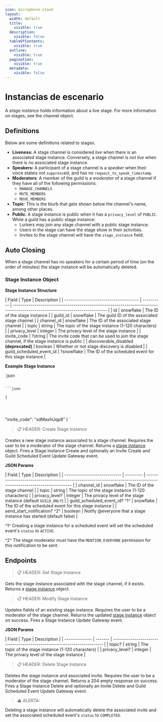 ```yaml
---
icon: microphone-stand
layout:
  width: default
  title:
    visible: true
  description:
    visible: false
  tableOfContents:
    visible: true
  outline:
    visible: true
  pagination:
    visible: true
  metadata:
    visible: false
---
```


# Instancias de escenario

A _stage instance_ holds information about a live stage. For more information on stages, see the channel object.

## Definitions

Below are some definitions related to stages.

* **Liveness:** A stage channel is considered _live_ when there is an associated stage instance. Conversely, a stage channel is _not live_ when there is no associated stage instance.
* **Speakers:** A participant of a stage channel is a _speaker_ when their voice stateis not `suppress`ed, and has no `request_to_speak_timestamp`.
* **Moderators**: A member of the guild is a _moderator_ of a stage channel if they have all of the following permissions:
  * `MANAGE_CHANNELS`
  * `MUTE_MEMBERS`
  * `MOVE_MEMBERS`
* **Topic**: This is the blurb that gets shown below the channel's name, among other places.
* **Public**: A stage instance is public when it has a `privacy_level` of `PUBLIC`. While a guild has a public stage instance:
  * Lurkers may join any stage channel with a public stage instance.
  * Users in the stage can have the stage show in their activities.
  * Invites to the stage channel will have the `stage_instance` field.

## Auto Closing

When a stage channel has no speakers for a certain period of time (on the order of minutes) the stage instance will be automatically deleted.

### Stage Instance Object

**Stage Instance Structure**

\| Field | Type | Description | | -------------------------------------- | ---------- | ------------------------------------------------------------------------------------------------------------------------------ | | id | snowflake | The ID of the stage instance | | guild\_id | snowflake | The guild ID of the associated stage channel | | channel\_id | snowflake | The ID of the associated stage channel | | topic | string | The topic of the stage instance (1-120 characters) | | privacy\_level | integer | The privacy level of the stage instance | | invite\_code | ?string | The invite code that can be used to join the stage channel, if the stage instance is public | | discoverable\_disabled **(deprecated)** | boolean | Whether or not stage discovery is disabled | | guild\_scheduled\_event\_id | ?snowflake | The ID of the scheduled event for this stage instance |

**Example Stage Instance**

\`json

```
```

````
```json

````

```json
{

```

```
```

```
```

```
```

"invite\_code": "xdMaxHJqp8" } \`

> 📋 HEADER: Create Stage Instance

Creates a new stage instance associated to a stage channel. Requires the user to be a moderator of the stage channel. Returns a [stage instance](instancias-de-escenario.md#stage-instance-object) object. Fires a Stage Instance Create and optionally an Invite Create and Guild Scheduled Event Update Gateway event.

**JSON Params**

\| Field | Type | Description | | ----------------------------- | --------- | ---------------------------------------------------------------------------------------------------------------------- | | channel\_id | snowflake | The ID of the stage channel | | topic | string | The topic of the stage instance (1-120 characters) | | privacy\_level? | integer | The privacy level of the stage instance (default `GUILD_ONLY`) | | guild\_scheduled\_event\_id? ^1^ | snowflake | The ID of the scheduled event for this stage instance | | send\_start\_notification? ^2^ | boolean | Notify @everyone that a stage instance has started (default false) |

^1^ Creating a stage instance for a scheduled event will set the scheduled event's `status` to `ACTIVE`.

^2^ The stage moderator must have the `MENTION_EVERYONE` permission for this notification to be sent.

## Endpoints

> 📋 HEADER: Get Stage Instance

Gets the stage instance associated with the stage channel, if it exists. Returns a [stage instance](instancias-de-escenario.md#stage-instance-object) object.

> 📋 HEADER: Modify Stage Instance

Updates fields of an existing stage instance. Requires the user to be a moderator of the stage channel. Returns the updated [stage instance](instancias-de-escenario.md#stage-instance-object) object on success. Fires a Stage Instance Update Gateway event.

**JSON Params**

\| Field | Type | Description | | -------------- | ------- | ------------------------------------------------------------------------- | | topic? | string | The topic of the stage instance (1-120 characters) | | privacy\_level? | integer | The privacy level of the stage instance |

> 📋 HEADER: Delete Stage Instance

Deletes the stage instance and associated invite. Requires the user to be a moderator of the stage channel. Returns a 204 empty response on success. Fires a Stage Instance Delete and optionally an Invite Delete and Guild Scheduled Event Update Gateway event.

> ⚠️ ALERTA:

Deleting a stage instance will automatically delete the associated invite and set the associated scheduled event's `status` to `COMPLETED`.
